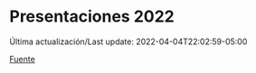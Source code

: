 # Presentaciones 2022

Última actualización/Last update: 2022-04-04T22:02:59-05:00

 [Fuente](https://www.gob.mx/salud/documentos/presentaciones-2022)
